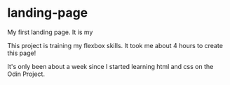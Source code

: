 # landing-page

My first landing page.
It is my 

This project is training my flexbox skills. It took me about 4 hours to create this page! 

It's only been about a week since I started learning html and css on the Odin Project.